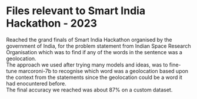 # Files relevant to Smart India Hackathon - 2023
Reached the grand finals of Smart India Hackathon organised by the government of India, for the problem statement from Indian Space Research Organisation which was to find if any of the words in the sentence was a geolocation.  
The approach we used after trying many models and ideas, was to fine-tune marcoroni-7b to recognise which word was a geolocation based upon the context from the statements since the geolocation could be a word it had enocuntered before.  
The final accuracy we reached was about 87% on a custom dataset.
